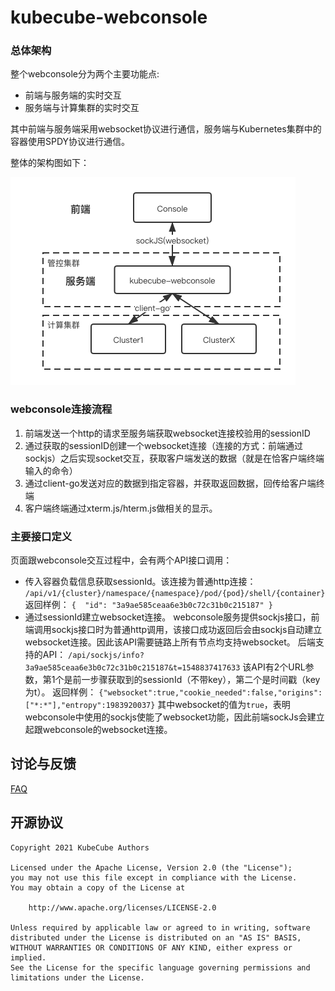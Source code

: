 # kubecube-webconsole

### 总体架构

整个webconsole分为两个主要功能点:

- 前端与服务端的实时交互
- 服务端与计算集群的实时交互

其中前端与服务端采用websocket协议进行通信，服务端与Kubernetes集群中的容器使用SPDY协议进行通信。

整体的架构图如下：

![架构图](./images/webconsole架构图.png)

### webconsole连接流程

1. 前端发送一个http的请求至服务端获取websocket连接校验用的sessionID
2. 通过获取的sessionID创建一个websocket连接（连接的方式：前端通过sockjs）之后实现socket交互，获取客户端发送的数据（就是在恰客户端终端输入的命令）
3. 通过client-go发送对应的数据到指定容器，并获取返回数据，回传给客户端终端
4. 客户端终端通过xterm.js/hterm.js做相关的显示。

### 主要接口定义

页面跟webconsole交互过程中，会有两个API接口调用：

- 传入容器负载信息获取sessionId。该连接为普通http连接：
   `/api/v1/{cluster}/namespace/{namespace}/pod/{pod}/shell/{container} ` 返回样例：
   `{  "id": "3a9ae585ceaa6e3b0c72c31b0c215187" }`
- 通过sessionId建立websocket连接。 webconsole服务提供sockjs接口，前端调用sockjs接口时为普通http调用，该接口成功返回后会由sockjs自动建立websocket连接。因此该API需要链路上所有节点均支持websocket。
   后端支持的API： `/api/sockjs/info?3a9ae585ceaa6e3b0c72c31b0c215187&t=1548837417633`
   该API有2个URL参数，第1个是前一步骤获取到的sessionId（不带key），第二个是时间戳（key为t）。
   返回样例：
   `{"websocket":true,"cookie_needed":false,"origins":["*:*"],"entropy":1983920037}`
   其中websocket的值为`true`，表明webconsole中使用的sockjs使能了websocket功能，因此前端sockJs会建立起跟webconsole的websocket连接。

## 讨论与反馈

[FAQ](https://www.kubecube.io/docs/faq/)

## 开源协议

```
Copyright 2021 KubeCube Authors

Licensed under the Apache License, Version 2.0 (the "License");
you may not use this file except in compliance with the License.
You may obtain a copy of the License at

    http://www.apache.org/licenses/LICENSE-2.0

Unless required by applicable law or agreed to in writing, software
distributed under the License is distributed on an "AS IS" BASIS,
WITHOUT WARRANTIES OR CONDITIONS OF ANY KIND, either express or implied.
See the License for the specific language governing permissions and
limitations under the License.
```